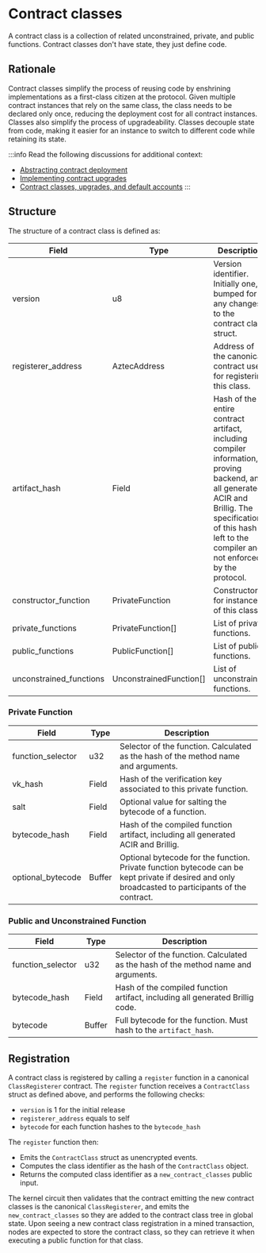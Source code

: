# Contract classes

A contract class is a collection of related unconstrained, private, and public functions. Contract classes don't have state, they just define code.

## Rationale

Contract classes simplify the process of reusing code by enshrining implementations as a first-class citizen at the protocol. Given multiple contract instances that rely on the same class, the class needs to be declared only once, reducing the deployment cost for all contract instances. Classes also simplify the process of upgradeability. Classes decouple state from code, making it easier for an instance to switch to different code while retaining its state.

:::info
Read the following discussions for additional context:
- [Abstracting contract deployment](https://forum.aztec.network/t/proposal-abstracting-contract-deployment/2576)
- [Implementing contract upgrades](https://forum.aztec.network/t/implementing-contract-upgrades/2570)
- [Contract classes, upgrades, and default accounts](https://forum.aztec.network/t/contract-classes-upgrades-and-default-accounts/433)
:::

## Structure

The structure of a contract class is defined as:

| Field | Type | Description |
|----------|----------|----------|
| version | u8 | Version identifier. Initially one, bumped for any changes to the contract class struct. |
| registerer_address | AztecAddress | Address of the canonical contract used for registering this class. |
| artifact_hash | Field | Hash of the entire contract artifact, including compiler information, proving backend, and all generated ACIR and Brillig. The specification of this hash is left to the compiler and not enforced by the protocol. |
| constructor_function | PrivateFunction | Constructor for instances of this class. |
| private_functions | PrivateFunction[] | List of private functions. |
| public_functions | PublicFunction[] | List of public functions. |
| unconstrained_functions | UnconstrainedFunction[] | List of unconstrained functions. |

<!-- TODO: Do we need the artifact hash, if we're including the artifact hash of each individual function? -->
<!-- NOTE: I'm deliberately omitting the portal bytecode hash here -->

### Private Function

| Field | Type | Description |
|----------|----------|----------|
| function_selector | u32 | Selector of the function. Calculated as the hash of the method name and arguments. |
| vk_hash | Field | Hash of the verification key associated to this private function. |
| salt | Field | Optional value for salting the bytecode of a function. |
| bytecode_hash | Field | Hash of the compiled function artifact, including all generated ACIR and Brillig. |
| optional_bytecode | Buffer | Optional bytecode for the function. Private function bytecode can be kept private if desired and only broadcasted to participants of the contract. |

### Public and Unconstrained Function

| Field | Type | Description |
|----------|----------|----------|
| function_selector | u32 | Selector of the function. Calculated as the hash of the method name and arguments. |
| bytecode_hash | Field | Hash of the compiled function artifact, including all generated Brillig code. |
| bytecode | Buffer | Full bytecode for the function. Must hash to the `artifact_hash`. |

<!-- TODO: Expand on the bytecode commitment scheme and bytecode_hash, both here and for private fns. -->

## Registration

A contract class is registered by calling a `register` function in a canonical `ClassRegisterer` contract. The `register` function receives a `ContractClass` struct as defined above, and performs the following checks:

- `version` is 1 for the initial release
- `registerer_address` equals to self
- `bytecode` for each function hashes to the `bytecode_hash`

The `register` function then:

- Emits the `ContractClass` struct as unencrypted events.
- Computes the class identifier as the hash of the `ContractClass` object.
- Returns the computed class identifier as a `new_contract_classes` public input.

The kernel circuit then validates that the contract emitting the new contract classes is the canonical `ClassRegisterer`, and emits the `new_contract_classes` so they are added to the contract class tree in global state. Upon seeing a new contract class registration in a mined transaction, nodes are expected to store the contract class, so they can retrieve it when executing a public function for that class.

<!-- 
TODO: Should register be private or public? Or both? 
TODO: Define the format of the unencrypted event
TODO: Define how to compute the hash
--> 
